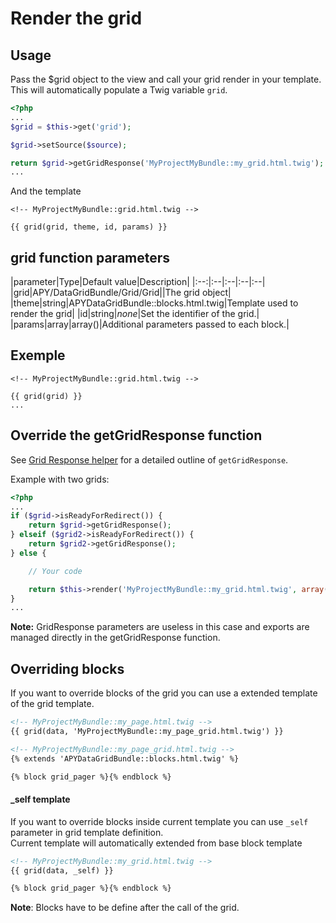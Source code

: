 Render the grid
================

## Usage

Pass the $grid object to the view and call your grid render in your template.  This will automatically populate a
Twig variable ```grid```.

```php
<?php
...
$grid = $this->get('grid');

$grid->setSource($source);

return $grid->getGridResponse('MyProjectMyBundle::my_grid.html.twig');
...
```

And the template

```janjo
<!-- MyProjectMyBundle::grid.html.twig -->

{{ grid(grid, theme, id, params) }}
```

## grid function parameters

|parameter|Type|Default value|Description|
|:--:|:--|:--|:--|:--|
|grid|APY/DataGridBundle/Grid/Grid||The grid object|
|theme|string|APYDataGridBundle::blocks.html.twig|Template used to render the grid|
|id|string|_none_|Set the identifier of the grid.|
|params|array|array()|Additional parameters passed to each block.|

## Exemple

```janjo
<!-- MyProjectMyBundle::grid.html.twig -->

{{ grid(grid) }}
...
```

## Override the getGridResponse function

See [Grid Response helper](../grid_configuration/grid_response.md) for a detailed outline of ```getGridResponse```.

Example with two grids:

```php
<?php
...
if ($grid->isReadyForRedirect()) {
    return $grid->getGridResponse();
} elseif ($grid2->isReadyForRedirect()) {
    return $grid2->getGridResponse();
} else {

    // Your code

    return $this->render('MyProjectMyBundle::my_grid.html.twig', array('grid' => $grid, 'grid2' => $grid2));
}
...
```

**Note:** GridResponse parameters are useless in this case and exports are managed directly in the getGridResponse function.

## Overriding blocks

If you want to override blocks of the grid you can use a extended template of the grid template.

```html
<!-- MyProjectMyBundle::my_page.html.twig -->
{{ grid(data, 'MyProjectMyBundle::my_page_grid.html.twig') }}
```

```html
<!-- MyProjectMyBundle::my_page_grid.html.twig -->
{% extends 'APYDataGridBundle::blocks.html.twig' %}

{% block grid_pager %}{% endblock %}
```

#### _self template

If you want to override blocks inside current template you can use `_self` parameter in grid template definition.  
Current template will automatically extended from base block template

```html
<!-- MyProjectMyBundle::my_grid.html.twig -->
{{ grid(data, _self) }}

{% block grid_pager %}{% endblock %}
```

**Note**: Blocks have to be define after the call of the grid.